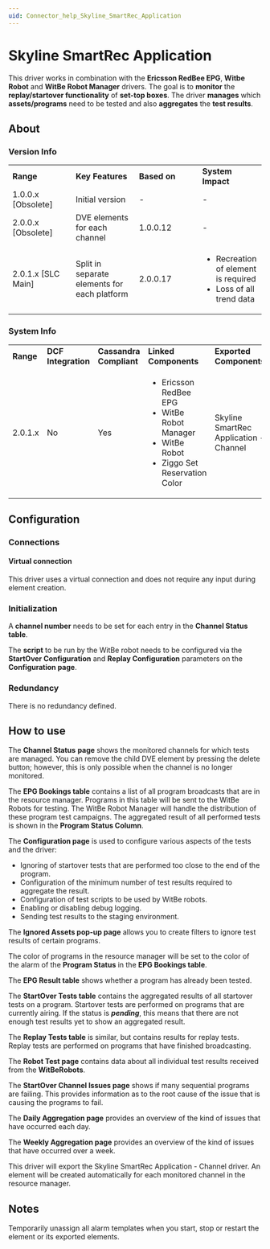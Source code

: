 ```yaml
---
uid: Connector_help_Skyline_SmartRec_Application
---
```


# Skyline SmartRec Application

This driver works in combination with the **Ericsson RedBee EPG**, **Witbe Robot** and **WitBe Robot Manager** drivers. The goal is to **monitor** the **replay/startover functionality** of **set-top boxes**. The driver **manages** which **assets/programs** need to be tested and also **aggregates** the **test results**.

## About

### Version Info

<table>
<colgroup>
<col style="width: 25%" />
<col style="width: 25%" />
<col style="width: 25%" />
<col style="width: 25%" />
</colgroup>
<tbody>
<tr class="odd">
<td><strong>Range</strong></td>
<td><strong>Key Features</strong></td>
<td><strong>Based on</strong></td>
<td><strong>System Impact</strong></td>
</tr>
<tr class="even">
<td>1.0.0.x [Obsolete]</td>
<td>Initial version</td>
<td>-</td>
<td>-</td>
</tr>
<tr class="odd">
<td>2.0.0.x [Obsolete]</td>
<td>DVE elements for each channel</td>
<td>1.0.0.12</td>
<td>-</td>
</tr>
<tr class="even">
<td>2.0.1.x [SLC Main]</td>
<td>Split in separate elements for each platform</td>
<td>2.0.0.17</td>
<td><ul>
<li>Recreation of element is required</li>
<li>Loss of all trend data</li>
</ul></td>
</tr>
</tbody>
</table>

### System Info

<table>
<colgroup>
<col style="width: 20%" />
<col style="width: 20%" />
<col style="width: 20%" />
<col style="width: 20%" />
<col style="width: 20%" />
</colgroup>
<tbody>
<tr class="odd">
<td><strong>Range</strong></td>
<td><strong>DCF Integration</strong></td>
<td><strong>Cassandra Compliant</strong></td>
<td><strong>Linked Components</strong></td>
<td><strong>Exported Components</strong></td>
</tr>
<tr class="even">
<td>2.0.1.x</td>
<td>No</td>
<td>Yes</td>
<td><ul>
<li>Ericsson RedBee EPG</li>
<li>WitBe Robot Manager</li>
<li>WitBe Robot</li>
<li>Ziggo Set Reservation Color</li>
</ul></td>
<td>Skyline SmartRec Application - Channel</td>
</tr>
</tbody>
</table>

## Configuration

### Connections

#### Virtual connection

This driver uses a virtual connection and does not require any input during element creation.

### Initialization

A **channel number** needs to be set for each entry in the **Channel Status table**.

The **script** to be run by the WitBe robot needs to be configured via the **StartOver Configuration** and **Replay Configuration** parameters on the **Configuration page**.

### Redundancy

There is no redundancy defined.

## How to use

The **Channel Status** **page** shows the monitored channels for which tests are managed. You can remove the child DVE element by pressing the delete button; however, this is only possible when the channel is no longer monitored.

The **EPG Bookings table** contains a list of all program broadcasts that are in the resource manager. Programs in this table will be sent to the WitBe Robots for testing. The WitBe Robot Manager will handle the distribution of these program test campaigns. The aggregated result of all performed tests is shown in the **Program Status Column**.

The **Configuration page** is used to configure various aspects of the tests and the driver:

- Ignoring of startover tests that are performed too close to the end of the program.
- Configuration of the minimum number of test results required to aggregate the result.
- Configuration of test scripts to be used by WitBe robots.
- Enabling or disabling debug logging.
- Sending test results to the staging environment.

The **Ignored Assets pop-up page** allows you to create filters to ignore test results of certain programs.

The color of programs in the resource manager will be set to the color of the alarm of the **Program Status** in the **EPG Bookings table**.

The **EPG Result table** shows whether a program has already been tested.

The **StartOver Tests table** contains the aggregated results of all startover tests on a program. Startover tests are performed on programs that are currently airing. If the status is ***pending***, this means that there are not enough test results yet to show an aggregated result.

The **Replay Tests table** is similar, but contains results for replay tests. Replay tests are performed on programs that have finished broadcasting.

The **Robot Test page** contains data about all individual test results received from the **WitBeRobots**.

The **StartOver Channel Issues page** shows if many sequential programs are failing. This provides information as to the root cause of the issue that is causing the programs to fail.

The **Daily Aggregation page** provides an overview of the kind of issues that have occurred each day.

The **Weekly Aggregation page** provides an overview of the kind of issues that have occurred over a week.

This driver will export the Skyline SmartRec Application - Channel driver. An element will be created automatically for each monitored channel in the resource manager.

## Notes

Temporarily unassign all alarm templates when you start, stop or restart the element or its exported elements.
